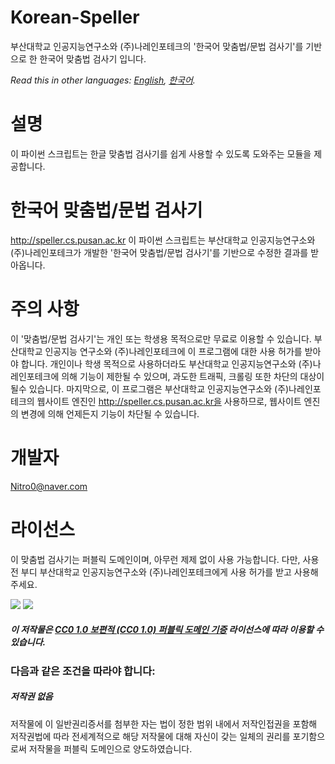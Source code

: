 # Korean-Speller
부산대학교 인공지능연구소와 (주)나레인포테크의 '한국어 맞춤법/문법 검사기'를 기반으로 한 한국어 맞춤법 검사기 입니다.

*Read this in other languages: [English](README.md), [한국어](README.ko.md).*

# 설명
이 파이썬 스크립트는 한글 맞춤법 검사기를 쉽게 사용할 수 있도록 도와주는 모듈을 제공합니다.

# 한국어 맞춤법/문법 검사기
http://speller.cs.pusan.ac.kr
이 파이썬 스크립트는 부산대학교 인공지능연구소와 (주)나레인포테크가 개발한 '한국어 맞춤법/문법 검사기'를 기반으로 수정한 결과를 받아옵니다.

# 주의 사항
이 '맞춤법/문법 검사기'는 개인 또는 학생용 목적으로만 무료로 이용할 수 있습니다. 부산대학교 인공지능 연구소와 (주)나레인포테크에 이 프로그램에 대한 사용 허가를 받아야 합니다. 개인이나 학생 목적으로 사용하더라도 부산대학교 인공지능연구소와 (주)나레인포테크에 의해 기능이 제한될 수 있으며, 과도한 트래픽, 크롤링 또한 차단의 대상이 될수 있습니다. 마지막으로, 이 프로그램은 부산대학교 인공지능연구소와 (주)나레인포테크의 웹사이트 엔진인 http://speller.cs.pusan.ac.kr을 사용하므로, 웹사이트 엔진의 변경에 의해 언제든지 기능이 차단될 수 있습니다.

# 개발자
Nitro0@naver.com

# 라이선스
이 맞춤법 검사기는 퍼블릭 도메인이며, 아무런 제제 없이 사용 가능합니다. 다만, 사용전 부디 부산대학교 인공지능연구소와 (주)나레인포테크에게 사용 허가를 받고 사용해 주세요.

<div class="license_icons">
<img src="https://creativecommons.org/images/chooser/chooser_cc.png">
<img src="https://creativecommons.org/images/chooser/chooser_pd.png">
</div>

##### 이 저작물은 [CC0 1.0 보편적 (CC0 1.0) 퍼블릭 도메인 기증](https://creativecommons.org/publicdomain/zero/1.0/deed.ko) 라이선스에 따라 이용할 수 있습니다.

### 다음과 같은 조건을 따라야 합니다:
##### 저작권 없음
저작물에 이 일반권리증서를 첨부한 자는 법이 정한 범위 내에서 저작인접권을 포함해 저작권법에 따라 전세계적으로 해당 저작물에 대해 자신이 갖는 일체의 권리를 포기함으로써 저작물을 퍼블릭 도메인으로 양도하였습니다.